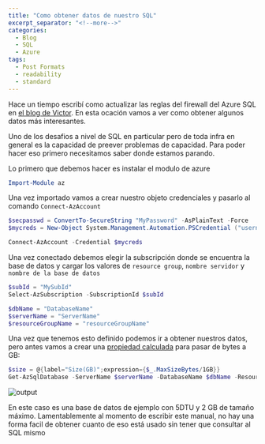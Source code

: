 ```yaml
---
title: "Como obtener datos de nuestro SQL"
excerpt_separator: "<!--more-->"
categories:
  - Blog
  - SQL
  - Azure
tags:
  - Post Formats
  - readability
  - standard
---
```


Hace un tiempo escribí como actualizar las reglas del firewall del Azure SQL en [el blog de Victor](https://blog.victorsilva.com.uy/powershell-firewall-azure-sql/). En esta ocación vamos a ver como obtener algunos datos más interesantes.

Uno de los desafios a nivel de SQL en particular pero de toda infra en general es la capacidad de preever problemas de capacidad. Para poder hacer eso primero necesitamos saber donde estamos parando.

Lo primero que debemos hacer es instalar el modulo de azure 
```powershell
Import-Module az
```

Una vez importado vamos a crear nuestro objeto credenciales y pasarlo al comando `Connect-AzAccount`

```powershell
$secpasswd = ConvertTo-SecureString "MyPassword" -AsPlainText -Force
$mycreds = New-Object System.Management.Automation.PSCredential ("username", $secpasswd)

Connect-AzAccount -Credential $mycreds
```

Una vez conectado debemos elegir la subscripción donde se encuentra la base de datos y cargar los valores de `resource group`, `nombre servidor` y `nombre de la base de datos`

```powershell
$subId = "MySubId"
Select-AzSubscription -SubscriptionId $subId

$dbName = "DatabaseName"
$serverName = "ServerName"
$resourceGroupName = "resourceGroupName"
```

Una vez que tenemos esto definido podemos ir a obtener nuestros datos, pero antes vamos a crear una [propiedad calculada](https://docs.microsoft.com/en-us/powershell/module/microsoft.powershell.utility/select-object?view=powershell-7.1#example-10--create-calculated-properties-for-each-inputobject) para pasar de bytes a GB:
```powershell
$size = @{label="Size(GB)";expression={$_.MaxSizeBytes/1GB}}
Get-AzSqlDatabase -ServerName $serverName -DatabaseName $dbName -ResourceGroupName $resourceGroupName | select Capacity, Edition, $size, MaxSizeBytes
```
![output](/posts/2021-03-08-get-azuresql-1.png)

En este caso es una base de datos de ejemplo con 5DTU y 2 GB de tamaño máximo. Lamentablemente al momento de escribir este manual, no hay una forma facil de obtener cuanto de eso está usado sin tener que consultar al SQL mismo